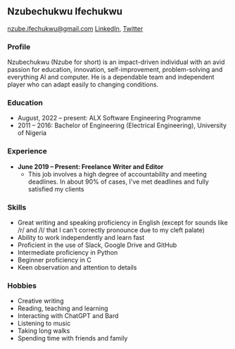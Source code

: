 ## Nzubechukwu Ifechukwu

[nzube.ifechukwu@gmail.com](mailto:nzube.ifechukwu@gmail.com)
[LinkedIn](https://www.linkedin.com/in/nzubeifechukwu/), [Twitter](https://twitter.com/NzubeIfechukwu)

### Profile

Nzubechukwu (Nzube for short) is an impact-driven individual with an avid passion for education, innovation,
self-improvement, problem-solving and everything AI and computer. He is a dependable team and independent
player who can adapt easily to changing conditions.

### Education

- August, 2022 – present: ALX Software Engineering Programme
- 2011 – 2016: Bachelor of Engineering (Electrical Engineering), University of Nigeria

### Experience

- **June 2019 – Present: Freelance Writer and Editor**
  - This job involves a high degree of accountability and meeting deadlines.
    In about 90% of cases, I've met deadlines and fully satisfied my clients

### Skills

- Great writing and speaking proficiency in English
  (except for sounds like /r/ and /l/ that I can't correctly pronounce due to my cleft palate)
- Ability to work independently and learn fast
- Proficient in the use of Slack, Google Drive and GitHub
- Intermediate proficiency in Python
- Beginner proficiency in C
- Keen observation and attention to details

### Hobbies

- Creative writing
- Reading, teaching and learning
- Interacting with ChatGPT and Bard
- Listening to music
- Taking long walks
- Spending time with friends and family
